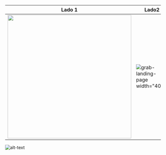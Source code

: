 |Lado 1| Lado2|
|------|-------|
|<img src="https://uploaddeimagens.com.br/images/003/452/451/full/Screenshot_2021-09-27-17-20-22-096_com.example.flutter_app_hamburguer.jpg?1632775501" width="400">|![grab-landing-page](https://github.com/negy-iby3l/flutter_app_humburguer/blob/main/images/flutter_app_hamburguer.gif) width="400"!
![alt-text](link)
